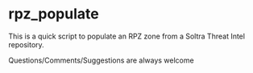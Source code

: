 # rpz_populate

This is a quick script to populate an RPZ zone from a Soltra Threat Intel repository.

Questions/Comments/Suggestions are always welcome
